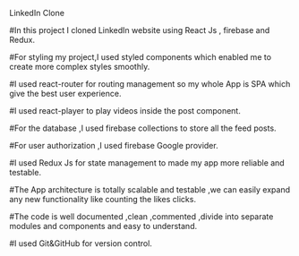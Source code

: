 LinkedIn Clone

#In this project I cloned LinkedIn website using React Js , firebase and Redux.

#For styling my project,I used styled components which enabled me to create more complex styles smoothly.

#I used react-router for routing management so my whole App is SPA which give the best user experience.

#I used react-player to play videos inside the post component.

#For the database ,I used firebase collections to store all the feed posts.

#For user authorization ,I used firebase Google provider.

#I used Redux Js for state management to made my app more reliable and testable.

#The App architecture is totally scalable and testable ,we can easily expand any new functionality like counting the likes clicks.

#The code is well documented ,clean ,commented ,divide into separate modules and components and easy to understand.

#I used Git&GitHub for version control.
